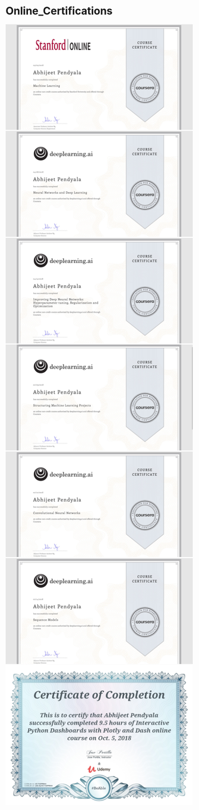 # Online_Certifications
<img src= "Machine_Learning_Stanford.jpg" > 
<img src= "NeuralNetworks_Deeplearning.jpg" > 
<img src= "Improving_Deep_NeuralNetworks.jpg" > 
<img src= "Structuring_MachineLearning_Projects.jpg" > 
<img src= "Convolutional_NeuralNetworks.jpg" > 
<img src= "Sequence_Models.jpg" > 
<img src="Interactive_Python_Dashboards_with_plotlyandDash.jpg" > 


